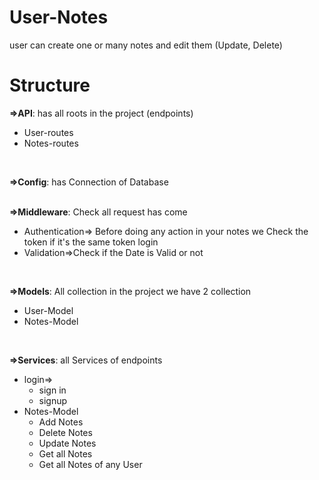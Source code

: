 # User-Notes
user can create one or many notes and edit them (Update, Delete)
# Structure

**=>API**: has all roots in the project (endpoints)
- User-routes
- Notes-routes
<br>

**=>Config**: has Connection of Database
<br>
<br>

**=>Middleware**: Check all request has come 
   - Authentication=> Before doing any action in your notes we Check the token if it's the same token login
   - Validation=>Check if the Date is Valid or not
<br>

**=>Models**: All collection in the project we have 2 collection
   - User-Model
   - Notes-Model
<br>

**=>Services**: all Services of endpoints
   - login=>
     - sign in
     - signup 
   - Notes-Model
     - Add Notes
     - Delete Notes
     - Update Notes
     - Get all Notes
     - Get all Notes of any User
      

